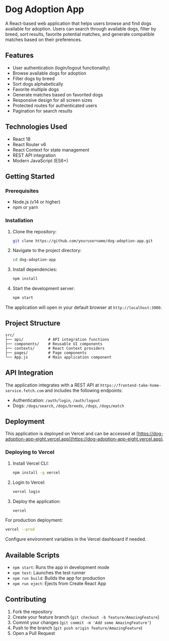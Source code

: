 # Dog Adoption App

A React-based web application that helps users browse and find dogs available for adoption. Users can search through available dogs, filter by breed, sort results, favorite potential matches, and generate compatible matches based on their preferences.

## Features

* User authentication (login/logout functionality)
* Browse available dogs for adoption
* Filter dogs by breed
* Sort dogs alphabetically
* Favorite multiple dogs
* Generate matches based on favorited dogs
* Responsive design for all screen sizes
* Protected routes for authenticated users
* Pagination for search results

## Technologies Used

* React 18
* React Router v6
* React Context for state management
* REST API integration
* Modern JavaScript (ES6+)

## Getting Started

### Prerequisites

* Node.js (v14 or higher)
* npm or yarn

### Installation

1. Clone the repository:
   ```bash
   git clone https://github.com/yourusername/dog-adoption-app.git
   ```

2. Navigate to the project directory:
   ```bash
   cd dog-adoption-app
   ```

3. Install dependencies:
   ```bash
   npm install
   ```

4. Start the development server:
   ```bash
   npm start
   ```

The application will open in your default browser at `http://localhost:3000`.

## Project Structure

```
src/
├── api/           # API integration functions
├── components/    # Reusable UI components
├── contexts/      # React Context providers
├── pages/         # Page components
└── App.js         # Main application component
```

## API Integration

The application integrates with a REST API at `https://frontend-take-home-service.fetch.com` and includes the following endpoints:

* Authentication: `/auth/login`, `/auth/logout`
* Dogs: `/dogs/search`, `/dogs/breeds`, `/dogs`, `/dogs/match`

## Deployment

This application is deployed on Vercel and can be accessed at [https://dog-adoption-app-eight.vercel.app](https://dog-adoption-app-eight.vercel.app).

### Deploying to Vercel

1. Install Vercel CLI:
   ```bash
   npm install -g vercel
   ```

2. Login to Vercel:
   ```bash
   vercel login
   ```

3. Deploy the application:
   ```bash
   vercel
   ```

For production deployment:
   ```bash
   vercel --prod
   ```

Configure environment variables in the Vercel dashboard if needed.

## Available Scripts

* `npm start`: Runs the app in development mode
* `npm test`: Launches the test runner
* `npm run build`: Builds the app for production
* `npm run eject`: Ejects from Create React App

## Contributing

1. Fork the repository
2. Create your feature branch (`git checkout -b feature/AmazingFeature`)
3. Commit your changes (`git commit -m 'Add some AmazingFeature'`)
4. Push to the branch (`git push origin feature/AmazingFeature`)
5. Open a Pull Request
